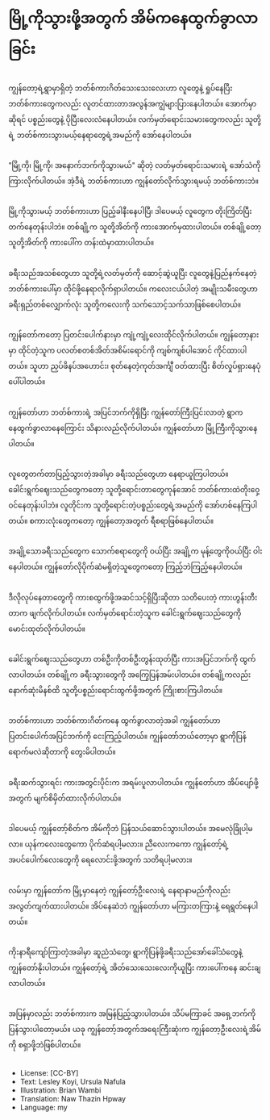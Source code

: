 # မြို့ကိုသွားဖို့အတွက် အိမ်ကနေထွက်ခွာလာခြင်း

##
ကျွန်တော့ရဲ့ရွာမှာရှိတဲ့ ဘတ်စ်ကားဂိတ်သေးသေးလေးဟာ လူတွေနဲ့ ရှုပ်နေပြီး ဘတ်စ်ကားတွေကလည်း လူတင်ထားတာအလွန်အကျွံများပြားနေပါတယ်။ အောက်မှာဆိုရင် ပစ္စည်းတွေနဲ့ ပိုပြီးလေးလံနေပါတယ်။ လက်မှတ်ရောင်းသမားတွေကလည်း သူတို့ရဲ့ ဘတ်စ်ကားသွားမယ့်နေရာတွေရဲ့အမည်ကို အော်နေပါတယ်။

##
"မြို့ကို၊ မြို့ကို၊ အနောက်ဘက်ကိုသွားမယ်" ဆိုတဲ့ လတ်မှတ်ရောင်းသမားရဲ့ အော်သံကိုကြားလိုက်ပါတယ်။ အဲ့ဒီရဲ့ ဘတ်စ်ကားဟာ ကျွန်တော်လိုက်သွားရမယ့် ဘတ်စ်ကားဘဲ။

##
မြို့ကိုသွားမယ့် ဘတ်စ်ကားဟာ ပြည့်ခါနီးနေပါပြီ၊ ဒါပေမယ့် လူတွေက တိုးကြိတ်ပြီးတက်နေတုန်းပါဘဲ။ တစ်ချို့က သူတို့အိတ်ကို ကားအောက်မှထားပါတယ်။ တစ်ချို့တော့ သူတို့အိတ်ကို ကားပေါ်က တန်းထဲမှာထားပါတယ်။

##
ခရီးသည်အသစ်တွေဟာ သူတို့ရဲ့လတ်မှတ်ကို ဆောင့်ဆွဲယူပြီး လူတွေနဲ့ပြည်နက်နေတဲ့ ဘတ်စ်ကားပေါ်မှာ ထိုင်ဖို့နေရာလိုက်ရှာပါတယ်။ ကလေးငယ်ပါတဲ့ အမျိုးသမီးတွေဟာ ခရီးရှည်တစ်လျှောက်လုံး သူတို့ကလေးကို သက်သောင့်သက်သာဖြစ်စေပါတယ်။

##
ကျွန်တော်ကတော့ ပြတင်းပေါက်နားမှာ ကျုံ့ကျုံ့လေးထိုင်လိုက်ပါတယ်။ ကျွန်တော့နားမှာ ထိုင်တဲ့သူက ပလတ်စတစ်အိတ်အစိမ်းရောင်ကို ကျစ်ကျစ်ပါအောင် ကိုင်ထားပါတယ်။ သူဟာ ညှပ်ဖိနပ်အဟောင်း၊ စုတ်နေတဲ့ကုတ်အင်္ကျီ ဝတ်ထားပြီး စိတ်လှုပ်ရှားနေပုံပေါ်ပါတယ်။

##
ကျွန်တော်ဟာ ဘတ်စ်ကားရဲ့ အပြင်ဘက်ကိုရှိပြီး ကျွန်တော်ကြီးပြင်းလာတဲ့ ရွာကနေထွက်ခွာလာနေကြောင်း သိနားလည်လိုက်ပါတယ်။ ကျွန်တော်ဟာ မြို့ကြီးကိုသွားနေပါတယ်။

##
လူတွေတက်တာပြည့်သွားတဲ့အခါမှာ ခရီးသည်တွေဟာ နေရာယူကြပါတယ်။ ခေါင်းရွက်ဈေးသည်တွေကတော့ သူတို့ရောင်းတာတွေကုန်အောင် ဘတ်စ်ကားထဲတိုးဝှေ့ ဝင်နေတုန်းပါဘဲ။ လူတိုင်းက သူတို့ရောင်းတဲ့ပစ္စည်းတွေရဲ့အမည်ကို အော်ဟစ်နေကြပါတယ်။ စကားလုံးတွေကတော့ ကျွန်တော့အတွက် ရီစရာဖြစ်နေပါတယ်။

##
အချို့သောခရီးသည်တွေက သောက်စရာတွေကို ဝယ်ပြီး အချို့က မုန့်တွေကိုဝယ်ပြီး ဝါးနေပါတယ်။ ကျွန်တော်လိုပိုက်ဆံမရှိတဲ့သူတွေကတော့ ကြည့်ဘဲကြည့်နေပါတယ်။

##
ဒီလိုလုပ်နေတာတွေကို ကားစထွက်ဖို့အဆင်သင့်ရှိပြီးဆိုတာ သတိပေးတဲ့ ကားဟွန်းတီးတာက ဖျက်လိုက်ပါတယ်။ လက်မှတ်ရောင်းတဲ့သူက ခေါင်းရွက်ဈေးသည်တွေကို မောင်းထုတ်လိုက်ပါတယ်။

##
ခေါင်းရွက်ဈေးသည်တွေဟာ တစ်ဦးကိုတစ်ဦးတွန်းထုတ်ပြီး ကားအပြင်ဘက်ကို ထွက်လာပါတယ်။ တစ်ချို့က ခရီးသွားတွေကို အကြွေပြန်အမ်းပါတယ်။ တစ်ချို့ကလည်း နောက်ဆုံးမိနစ်ထိ သူတို့ပစ္စည်းရောင်းထွက်ဖို့အတွက် ကြိုးစားကြပါတယ်။

##
ဘတ်စ်ကားဟာ ဘတ်စ်ကားဂိတ်ကနေ ထွက်ခွာလာတဲ့အခါ ကျွန်တော်ဟာ ပြတင်းပေါက်အပြင်ဘက်ကို ငေးကြည့်ပါတယ်။ ကျွန်တော်ဘယ်တော့မှာ ရွာကိုပြန်ရောက်မလဲဆိုတာကို တွေးမိပါတယ်။

##
ခရီးဆက်သွားရင်း ကားအတွင်းပိုင်းက အရမ်းပူလာပါတယ်။ ကျွန်တော်ဟာ အိပ်ပျော်ဖို့အတွက် မျက်စိမှိတ်ထားလိုက်ပါတယ်။

##
ဒါပေမယ့် ကျွန်တော့်စိတ်က အိမ်ကိုဘဲ ပြန်သယ်ဆောင်သွားပါတယ်။ အမေလုံခြုံပါ့မလာ။ ယုန်ကလေးတွေကော ပိုက်ဆံရပါ့မလား။ ညီလေးကကော ကျွန်တော့်ရဲ့ အပင်ပေါက်လေးတွေကို ရေလောင်းဖို့အတွက် သတိရပါ့မလား။

##
လမ်းမှာ ကျွန်တော်က မြို့မှာနေတဲ့ ကျွန်တော့်ဦးလေးရဲ့ နေရာနာမည်ကိုလည်း အလွတ်ကျက်ထားပါတယ်။ အိပ်နေဆဲဘဲ ကျွန်တော်ဟာ မကြားတကြားနဲ့ ရေရွတ်နေပါတယ်။

##
ကိုးနာရီကျော်ကြာတဲ့အခါမှာ ဆူညံသံတွေ၊ ရွာကိုပြန်ဖို့ခရီးသည်အော်ခေါ်သံတွေနဲ့ ကျွန်တော်နိုးပါတယ်။ ကျွန်တော့်ရဲ့ အိတ်သေးသေးလေးကိုယူပြီး ကားပေါ်ကနေ ဆင်းချလာပါတယ်။

##
အပြန်မှာလည်း ဘတ်စ်ကားက အမြန်ပြည့်သွားပါတယ်။ သိပ်မကြာခင် အရှေ့ဘက်ကို ပြန်သွားပါတော့မယ်။ ယခု ကျွန်တော့်အတွက်အရေးကြီးဆုံးက ကျွန်တော့ဦးလေးရဲ့အိမ်ကို စရှာဖို့ဘဲဖြစ်ပါတယ်။

##
* License: [CC-BY]
* Text: Lesley Koyi, Ursula Nafula
* Illustration: Brian Wambi
* Translation: Naw Thazin Hpway
* Language: my
